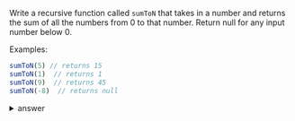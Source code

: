 
Write a recursive function called `sumToN` that takes in a number and returns
the sum of all the numbers from 0 to that number. Return null for any input
number below 0.

Examples:

```js
sumToN(5) // returns 15
sumToN(1)  // returns 1
sumToN(9)  // returns 45
sumToN(-8)  // returns null
```

<details>

  <summary>answer</summary>

  ```js
  function sumToN(num) {
    if (num < 0) {
      return null;
    }
    let sum = 0;
    if (num === 1) {
      return 1;
    }
    return sum + sumToN(num-1);
  }
  ```  
</details>
